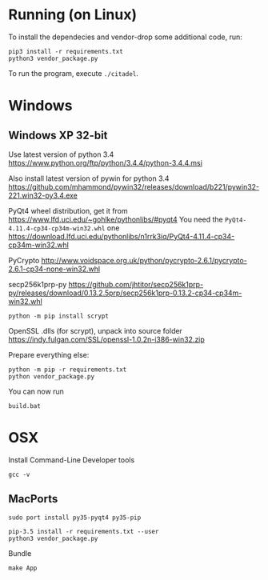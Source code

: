 # Running (on Linux)

To install the dependecies and vendor-drop some additional code,
run:

```
pip3 install -r requirements.txt
python3 vendor_package.py
```

To run the program, execute `./citadel`.

# Windows

## Windows XP 32-bit

Use latest version of python 3.4
https://www.python.org/ftp/python/3.4.4/python-3.4.4.msi

Also install latest version of pywin for python 3.4
https://github.com/mhammond/pywin32/releases/download/b221/pywin32-221.win32-py3.4.exe

PyQt4 wheel distribution, get it from
https://www.lfd.uci.edu/~gohlke/pythonlibs/#pyqt4
You need the `PyQt4-4.11.4-cp34-cp34m-win32.whl` one
https://download.lfd.uci.edu/pythonlibs/n1rrk3iq/PyQt4-4.11.4-cp34-cp34m-win32.whl

PyCrypto
http://www.voidspace.org.uk/python/pycrypto-2.6.1/pycrypto-2.6.1-cp34-none-win32.whl

secp256k1prp-py
https://github.com/jhtitor/secp256k1prp-py/releases/download/0.13.2.5prp/secp256k1prp-0.13.2-cp34-cp34m-win32.whl

```
python -m pip install scrypt
```

OpenSSL .dlls (for scrypt), unpack into source folder
https://indy.fulgan.com/SSL/openssl-1.0.2n-i386-win32.zip

Prepare everything else:
```
python -m pip -r requirements.txt
python vendor_package.py
```

You can now run
```
build.bat
```

# OSX

Install Command-Line Developer tools
```
gcc -v
```

## MacPorts

```
sudo port install py35-pyqt4 py35-pip
```


```
pip-3.5 install -r requirements.txt --user
python3 vendor_package.py
```


Bundle
```
make App
```
